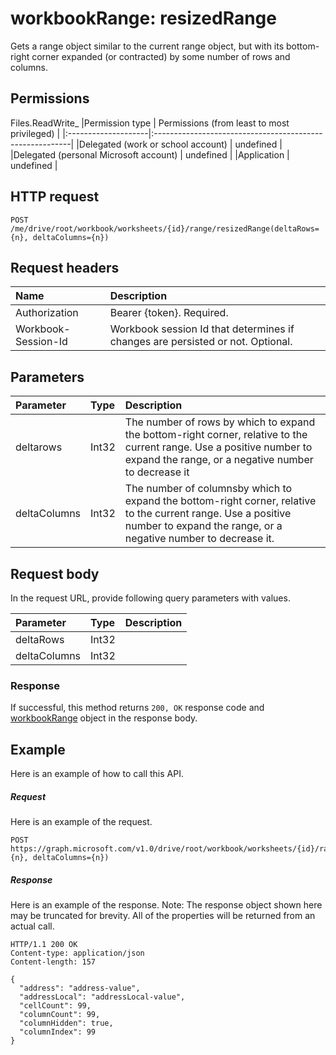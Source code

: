 # workbookRange: resizedRange
Gets a range object similar to the current range object, but with its bottom-right corner expanded (or contracted) by some number of rows and columns.

## Permissions
Files.ReadWrite_
|Permission type      | Permissions (from least to most privileged)              | 
|:--------------------|:---------------------------------------------------------| 
|Delegated (work or school account) | undefined    | 
|Delegated (personal Microsoft account) | undefined    | 
|Application | undefined | 

## HTTP request
<!-- { "blockType": "ignored" } -->
```http
POST /me/drive/root/workbook/worksheets/{id}/range/resizedRange(deltaRows={n}, deltaColumns={n})

```
## Request headers
| Name       | Description|
|:---------------|:----------|
| Authorization  | Bearer {token}. Required. |
| Workbook-Session-Id  | Workbook session Id that determines if changes are persisted or not. Optional.|

## Parameters

| Parameter	   | Type	|Description|
|:---------------|:--------|:----------|
|deltarows|Int32|The number of rows by which to expand the bottom-right corner, relative to the current range. Use a positive number to expand the range, or a negative number to decrease it|
|deltaColumns|Int32|The number of columnsby which to expand the bottom-right corner, relative to the current range. Use a positive number to expand the range, or a negative number to decrease it.|

## Request body
In the request URL, provide following query parameters with values.

| Parameter	   | Type	|Description|
|:---------------|:--------|:----------|
|deltaRows|Int32||
|deltaColumns|Int32||

### Response
If successful, this method returns `200, OK` response code and [workbookRange](../resources/range.md) object in the response body.

## Example
Here is an example of how to call this API.
##### Request
Here is an example of the request.
<!-- {
  "blockType": "request",
  "name": "workbookrange_resizedrange"
}-->
```http
POST https://graph.microsoft.com/v1.0/drive/root/workbook/worksheets/{id}/range/resizedRange(deltarows={n}, deltaColumns={n})
```

##### Response
Here is an example of the response. Note: The response object shown here may be truncated for brevity. All of the properties will be returned from an actual call.
<!-- {
  "blockType": "response",
  "truncated": true,
  "@odata.type": "microsoft.graph.range"
} -->
```http
HTTP/1.1 200 OK
Content-type: application/json
Content-length: 157

{
  "address": "address-value",
  "addressLocal": "addressLocal-value",
  "cellCount": 99,
  "columnCount": 99,
  "columnHidden": true,
  "columnIndex": 99
}
```

<!-- uuid: 8fcb5dbc-d5aa-4681-8e31-b001d5168d79
2015-10-25 14:57:30 UTC -->
<!-- {
  "type": "#page.annotation",
  "description": "workbookRange: resizedRange",
  "keywords": "",
  "section": "documentation",
  "tocPath": ""
}-->
